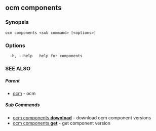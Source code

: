 ## ocm components



### Synopsis

```
ocm components <sub command> [<options>]
```

### Options

```
  -h, --help   help for components
```

### SEE ALSO

##### Parent

* [ocm](ocm.md)	 - ocm


##### Sub Commands

* [ocm components <b>download</b>](ocm_components_download.md)	 - download ocm component versions
* [ocm components <b>get</b>](ocm_components_get.md)	 - get component version


